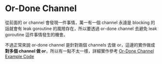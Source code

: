 # Or-Done Channel

從前面的 or channel 會發現一件事情，萬一有一個 channel 永遠是 blocking 的話就會有 leak goroutine 的風險存在，所以要透過 or-done channel 去避免 leak goroutine 這件事情發生的機會。

不過正常來說 or-done channel 是針對兩個 channels 去做 or，這邊的實作做成**對多個 channel 做 or**，所以有一點不太一樣，詳細實作參考 [Or-Done Channel Example Code](./main.go)